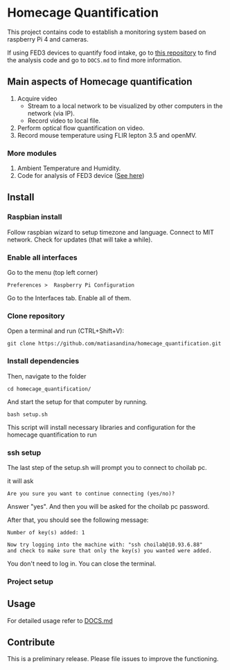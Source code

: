 # Homecage Quantification

This project contains code to establish a monitoring system based on raspberry Pi 4 and cameras. 

If using FED3 devices to quantify food intake, go to [this repository](https://github.com/matiasandina/FED_quantification) to find the analysis code and go to `DOCS.md` to find more information.

## Main aspects of Homecage quantification

1. Acquire video 
	* Stream to a local network to be visualized by other computers in the network (via IP).
	* Record video to local file. 
1. Perform optical flow quantification on video.
1. Record mouse temperature using FLIR lepton 3.5 and openMV.

### More modules 

1. Ambient Temperature and Humidity.
1. Code for analysis of FED3 device ([See here](https://github.com/matiasandina/FED_quantification))


## Install

### Raspbian install

Follow raspbian wizard to setup timezone and language.
Connect to MIT network.
Check for updates (that will take a while).

### Enable all interfaces

Go to the menu (top left corner)

`Preferences >  Raspberry Pi Configuration`

Go to the Interfaces tab. Enable all of them.


### Clone repository

Open a terminal and run (CTRL+Shift+V):

```
git clone https://github.com/matiasandina/homecage_quantification.git
```

### Install dependencies

Then, navigate to the folder

```
cd homecage_quantification/
```

And start the setup for that computer by running.

```
bash setup.sh
```

This script will install necessary libraries and configuration for the homecage quantification to run

### ssh setup

The last step of the setup.sh will prompt you to connect to choilab pc.

it will ask 

```
Are you sure you want to continue connecting (yes/no)?
```

Answer "yes". And then you will be asked for the choilab pc password.

After that, you should see the following message:

```
Number of key(s) added: 1

Now try logging into the machine with: "ssh choilab@10.93.6.88"
and check to make sure that only the key(s) you wanted were added.
```

You don't need to log in. You can close the terminal.

### Project setup

## Usage

For detailed usage refer to [DOCS.md](https://github.com/matiasandina/homecage_quantification/blob/master/DOCS.md)

## Contribute

This is a preliminary release. Please file issues to improve the functioning.